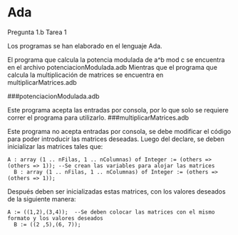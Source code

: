 # Ada
Pregunta 1.b Tarea 1

Los programas se han elaborado en el lenguaje Ada.

El programa que calcula la potencia modulada de a^b mod c se encuentra en el archivo potenciacionModulada.adb
Mientras que el programa que calcula la multiplicación de matrices se encuentra en multiplicarMatrices.adb

###potenciacionModulada.adb

Este programa acepta las entradas por consola, por lo que solo se requiere correr el programa para utilizarlo.
###multiplicarMatrices.adb

Este programa no acepta entradas por consola, se debe modificar el código para poder introducir las matrices deseadas.
Luego del declare, se deben inicializar las matrices tales que:

    A : array (1 .. nFilas, 1 .. nColumnas) of Integer := (others => (others => 1)); --Se crean las variables para alojar las matrices
	  B : array (1 .. nFilas, 1 .. nColumnas) of Integer := (others => (others => 1));
    
Después deben ser inicializadas estas matrices, con los valores deseados de la siguiente manera:

    A := ((1,2),(3,4));  --Se deben colocar las matrices con el mismo formato y los valores deseados
	  B := ((2 ,5),(6, 7));
